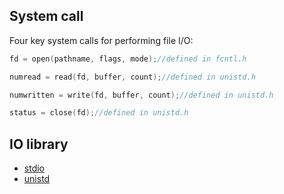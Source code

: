 ## System call

Four key system calls for performing file I/O:

```c
fd = open(pathname, flags, mode);//defined in fcntl.h
```
```c
numread = read(fd, buffer, count);//defined in unistd.h
```
```c
numwritten = write(fd, buffer, count);//defined in unistd.h
```
```c
status = close(fd);//defined in unistd.h
```
## IO library

* [stdio](https://github.com/TranPhucVinh/C/tree/master/Physical%20layer/File%20IO/stdio)
* [unistd](https://github.com/TranPhucVinh/C/tree/master/Physical%20layer/File%20IO/unistd.md)
